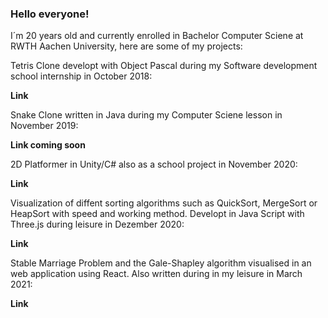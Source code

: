### Hello everyone!

I´m 20 years old and currently enrolled in Bachelor Computer Sciene at RWTH Aachen University, here are some of my projects:


Tetris Clone developt with Object Pascal during my Software development school internship in October 2018:

**Link**

Snake Clone written in Java during my Computer Sciene lesson in November 2019:

**Link coming soon**

2D Platformer in Unity/C# also as a school project in November 2020:

**Link**

Visualization of diffent sorting algorithms such as QuickSort, MergeSort or HeapSort with speed and working method. 
Developt in Java Script with Three.js during leisure in Dezember 2020:

**Link**

Stable Marriage Problem and the Gale-Shapley algorithm visualised in an web application using React.
Also written during in my leisure in March 2021:

**Link**
 
<!--
**Feko-Karels/Feko-Karels** is a ✨ _special_ ✨ repository because its `README.md` (this file) appears on your GitHub profile.

Here are some ideas to get you started:

- 🔭 I’m currently working on ...
- 🌱 I’m currently learning ...
- 👯 I’m looking to collaborate on ...
- 🤔 I’m looking for help with ...
- 💬 Ask me about ...
- 📫 How to reach me: ...
- 😄 Pronouns: ...
- ⚡ Fun fact: ...
-->
